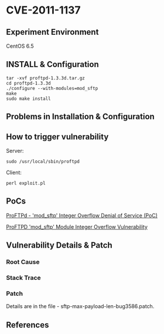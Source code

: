 # CVE-2011-1137

## Experiment Environment

CentOS 6.5

## INSTALL & Configuration

```
tar -xvf proftpd-1.3.3d.tar.gz
cd proftpd-1.3.3d
./configure --with-modules=mod_sftp
make
sudo make install
```

## Problems in Installation & Configuration


## How to trigger vulnerability

Server:

```
sudo /usr/local/sbin/proftpd
```

Client:

```
perl exploit.pl
```

## PoCs

[ProFTPd - 'mod_sftp' Integer Overflow Denial of Service (PoC)](https://www.exploit-db.com/exploits/16129/)

[ProFTPD 'mod_sftp' Module Integer Overflow Vulnerability](https://www.securityfocus.com/bid/46183/exploit)

## Vulnerability Details & Patch

### Root Cause

### Stack Trace

### Patch

Details are in the file - sftp-max-payload-len-bug3586.patch.

## References
